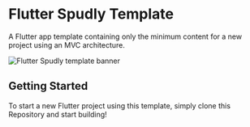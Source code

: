 # Flutter Spudly Template

A Flutter app template containing only the minimum content for a new project using an 
MVC architecture.

![Flutter Spudly template banner](https://drive.google.com/uc?export=view&id=1lZ4EVpIMEQpgWGw6LgYpBsX8bL5yJjLC)

## Getting Started

To start a new Flutter project using this template, simply clone this Repository and 
start building!
